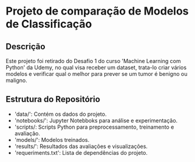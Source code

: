 # Projeto de comparação de Modelos de Classificação

## Descrição
Este projeto foi retirado do Desafio 1 do curso 'Machine Learning com Python' da Udemy, no qual visa receber um dataset, trata-lo criar vários modelos e verificar qual o melhor para prever se um tumor é benigno ou maligno.

## Estrutura do Repositório
- 'data/': Contém os dados do projeto.
- 'notebooks/': Jupyter Notebboks para análise e experimentação.
- 'scripts/: Scripts Python para preprocessamento, treinamento e avaliação.
- 'models/': Modelos treinados.
- 'results/': Resultados das avaliações e visualizações.
- 'requeriments.txt': Lista de dependências do projeto.
